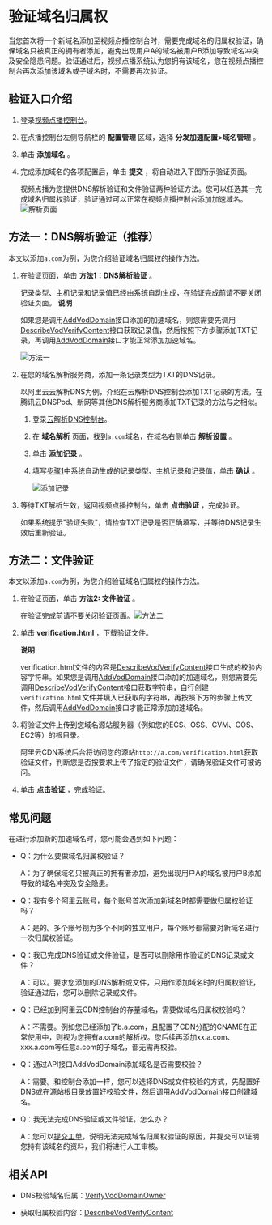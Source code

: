 验证域名归属权 
============================

当您首次将一个新域名添加至视频点播控制台时，需要完成域名的归属权验证，确保域名只被真正的拥有者添加，避免出现用户A的域名被用户B添加导致域名冲突及安全隐患问题。验证通过后，视频点播系统认为您拥有该域名，您在视频点播控制台再次添加该域名或子域名时，不需要再次验证。

验证入口介绍 
---------------------------

1. 登录[视频点播控制台](https://vod.console.aliyun.com/#/domain/list)。

   

2. 在点播控制台左侧导航栏的 **配置管理** 区域，选择 **分发加速配置\>域名管理** 。

   

3. 单击 **添加域名** 。

   

4. 完成添加域名的各项配置后，单击 **提交** ，将自动进入下图所示验证页面。

   视频点播为您提供DNS解析验证和文件验证两种验证方法。您可以任选其一完成域名归属权验证，验证通过可以正常在视频点播控制台添加加速域名。![解析页面](https://static-aliyun-doc.oss-accelerate.aliyuncs.com/assets/img/zh-CN/1542141261/p275334.png)
   




方法一：DNS解析验证（推荐） 
------------------------------------

本文以添加`a.com`为例，为您介绍验证域名归属权的操作方法。

1. 在验证页面，单击 **方法1：DNS解析验证** 。

   记录类型、主机记录和记录值已经由系统自动生成，在验证完成前请不要关闭验证页面。
   **说明**

   如果您是调用[AddVodDomain](/intl.zh-CN/服务端API/点播CDN/域名管理/添加加速域名.md)接口添加的加速域名，则您需要先调用[DescribeVodVerifyContent](/intl.zh-CN/服务端API/点播CDN/域名验证/获取归属校验内容.md)接口获取记录值，然后按照下方步骤添加TXT记录，再调用[AddVodDomain](/intl.zh-CN/服务端API/点播CDN/域名管理/添加加速域名.md)接口才能正常添加加速域名。

   ![方法一](https://static-aliyun-doc.oss-accelerate.aliyuncs.com/assets/img/zh-CN/1542141261/p275382.png)
   

2. 在您的域名解析服务商，添加一条记录类型为TXT的DNS记录。

   以阿里云云解析DNS为例，介绍在云解析DNS控制台添加TXT记录的方法。在腾讯云DNSPod、新网等其他DNS解析服务商添加TXT记录的方法与之相似。
   1. 登录[云解析DNS控制台](https://dns.console.aliyun.com/#/dns/domainList)。

      
   
   2. 在 **域名解析** 页面，找到`a.com`域名，在域名右侧单击 **解析设置** 。

      
   
   3. 单击 **添加记录** 。

      
   
   4. 填写[步骤1](#p-o7x-m8r-xys)中系统自动生成的记录类型、主机记录和记录值，单击 **确认** 。

      ![添加记录](https://static-aliyun-doc.oss-accelerate.aliyuncs.com/assets/img/zh-CN/1542141261/p275367.png)
      
   

   

3. 等待TXT解析生效，返回视频点播控制台，单击 **点击验证** ，完成验证。

   如果系统提示"验证失败"，请检查TXT记录是否正确填写，并等待DNS记录生效后重新验证。
   




方法二：文件验证 
-----------------------------

本文以添加`a.com`为例，为您介绍验证域名归属权的操作方法。

1. 在验证页面，单击 **方法2: 文件验证** 。

   在验证完成前请不要关闭验证页面。![方法二](https://static-aliyun-doc.oss-accelerate.aliyuncs.com/assets/img/zh-CN/1542141261/p275385.png)
   

2. 单击 **verification.html** ，下载验证文件。

   **说明**

   verification.html文件的内容是[DescribeVodVerifyContent](/intl.zh-CN/服务端API/点播CDN/域名验证/获取归属校验内容.md)接口生成的校验内容字符串。如果您是调用[AddVodDomain](/intl.zh-CN/服务端API/点播CDN/域名管理/添加加速域名.md)接口添加的加速域名，则您需要先调用[DescribeVodVerifyContent](/intl.zh-CN/服务端API/点播CDN/域名验证/获取归属校验内容.md)接口获取字符串，自行创建`verification.html`文件并填入已获取的字符串，再按照下方的步骤上传文件，然后调用[AddVodDomain](/intl.zh-CN/服务端API/点播CDN/域名管理/添加加速域名.md)接口才能正常添加加速域名。
   

3. 将验证文件上传到您域名源站服务器（例如您的ECS、OSS、CVM、COS、EC2等）的根目录。

   阿里云CDN系统后台将访问您的源站`http://a.com/verification.html`获取验证文件，判断您是否按要求上传了指定的验证文件，请确保验证文件可被访问。
   

4. 单击 **点击验证** ，完成验证。

   






常见问题 
-------------------------

在进行添加新的加速域名时，您可能会遇到如下问题：

* Q：为什么要做域名归属权验证？
  

  A：为了确保域名只被真正的拥有者添加，避免出现用户A的域名被用户B添加导致的域名冲突及安全隐患。
  

* Q：我有多个阿里云账号，每个账号首次添加新域名时都需要做归属权验证吗？
  

  A：是的。多个账号视为多个不同的独立用户，每个账号都需要对新域名进行一次归属权验证。
  

* Q：我已完成DNS验证或文件验证，是否可以删除用作验证的DNS记录或文件？
  

  A：可以。要求您添加的DNS解析或文件，只用作添加域名时的归属权验证，验证通过后，您可以删除记录或文件。
  

* Q：已经加到阿里云CDN控制台的存量域名，需要做域名归属权校验吗？
  

  A：不需要。例如您已经添加了b.a.com，且配置了CDN分配的CNAME在正常使用中，则视为您拥有a.com的解析权。您后续再添加xx.a.com、xxx.a.com等任意a.com的子域名，都无需再校验。
  

* Q：通过API接口AddVodDomain添加域名是否需要校验？
  

  A：需要。和控制台添加一样，您可以选择DNS或文件校验的方式，先配置好DNS或在源站根目录放置好校验文件，然后调用AddVodDomain接口创建域名。
  

* Q：我无法完成DNS验证或文件验证，怎么办？
  

  A：您可以[提交工单](https://workorder-intl.console.aliyun.com/#/ticket/createIndex)，说明无法完成域名归属权验证的原因，并提交可以证明您持有该域名的资料，我们将进行人工审核。
  




相关API 
--------------------------

* DNS校验域名归属：[VerifyVodDomainOwner](/intl.zh-CN/服务端API/点播CDN/域名验证/域名归属校验.md)

  

* 获取归属校验内容：[DescribeVodVerifyContent](/intl.zh-CN/服务端API/点播CDN/域名验证/获取归属校验内容.md)

  



